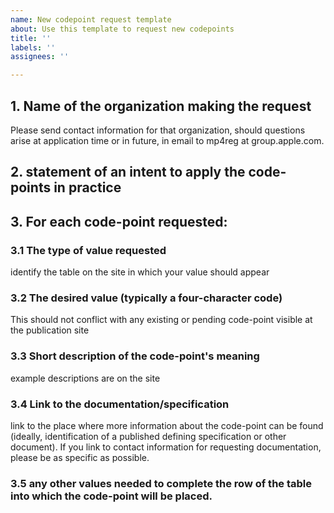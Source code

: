```yaml
---
name: New codepoint request template
about: Use this template to request new codepoints
title: ''
labels: ''
assignees: ''

---
```


## 1. Name of the organization making the request

Please send contact information for that organization, should questions arise at application time or in future, in email to mp4reg at group.apple.com.

## 2. statement of an intent to apply the code-points in practice

## 3. For each code-point requested:
### 3.1 The type of value requested 
identify the table on the site in which your value should appear

### 3.2 The desired value (typically a four-character code)
This should not conflict with any existing or pending code-point visible at the publication site

### 3.3 Short description of the code-point's meaning
example descriptions are on the site

### 3.4 Link to the documentation/specification
link to the place where more information about the code-point can be found (ideally, identification of a published defining specification or other document). If you link to contact information for requesting documentation, please be as specific as possible.

### 3.5 any other values needed to complete the row of the table into which the code-point will be placed.
